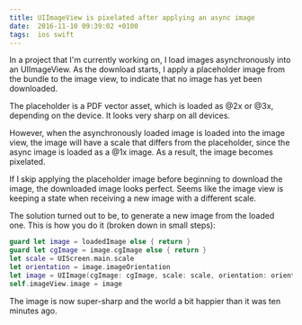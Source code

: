 ```yaml
---
title: UIImageView is pixelated after applying an async image
date:  2016-11-10 09:39:02 +0100
tags:  ios swift
---
```


In a project that I'm currently working on, I load images asynchronously into an
UIImageView. As the download starts, I apply a placeholder image from the bundle
to the image view, to indicate that no image has yet been downloaded.

The placeholder is a PDF vector asset, which is loaded as @2x or @3x, depending
on the device. It looks very sharp on all devices.

However, when the asynchronously loaded image is loaded into the image view, the
image will have a scale that differs from the placeholder, since the async image
is loaded as a @1x image. As a result, the image becomes pixelated.

If I skip applying the placeholder image before beginning to download the image,
the downloaded image looks perfect. Seems like the image view is keeping a state
when receiving a new image with a different scale. 

The solution turned out to be, to generate a new image from the loaded one. This
is how you do it (broken down in small steps):

```swift
guard let image = loadedImage else { return }
guard let cgImage = image.cgImage else { return }
let scale = UIScreen.main.scale
let orientation = image.imageOrientation
let image = UIImage(cgImage: cgImage, scale: scale, orientation: orientation)
self.imageView.image = image
```

The image is now super-sharp and the world a bit happier than it was ten minutes ago.